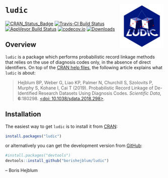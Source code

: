 
<!-- README.md is generated from README.Rmd. Please edit that file -->

# `ludic` <a><img src='man/figures/logo.svg' align="right" height="139" /></a>

[![CRAN\_Status\_Badge](http://www.r-pkg.org/badges/version/ludic)](https://cran.r-project.org/package=ludic)
[![Travis-CI Build
Status](https://travis-ci.org/borishejblum/ludic.svg?branch=master)](https://travis-ci.org/borishejblum/ludic)
[![AppVeyor Build
Status](https://ci.appveyor.com/api/projects/status/github/borishejblum/ludic?branch=master&svg=true)](https://ci.appveyor.com/project/borishejblum/ludic)
[![codecov.io](https://codecov.io/github/borishejblum/ludic/coverage.svg?branch=master)](https://codecov.io/github/borishejblum/ludic?branch=master)
[![Downloads](https://cranlogs.r-pkg.org/badges/ludic?color=blue)](https://www.r-pkg.org/pkg/ludic)

## Overview

`ludic` is a package which performs probabilistic record linkage methods
that relies on the use of diagnosis codes only, in the absence of direct
identifiers. On top of the [CRAN help
files](https://cran.r-project.org/package=ludic), the following article
explains what `ludic` is about:

> Hejblum BP, Weber G, Liao KP, Palmer N, Churchill S, Szolovits P,
> Murphy S, Kohane I, Cai T (2019). Probabilistic Record Linkage of
> De-Identified Research Datasets Using Diagnosis Codes. *Scientific
> Data*, **6**:180298.
> [\<doi: 10.1038/sdata.2018.298\>](https://doi.org/10.1038/sdata.2018.298).

## Installation

The easiest way to get `ludic` is to install it from
[CRAN](https://cran.r-project.org/package=ludic):

``` r
install.packages("ludic")
```

or alternatively you can get the development version from
[GitHub](https://github.com/borishejblum/ludic):

``` r
#install.packages("devtools")
devtools::install_github("borishejblum/ludic")
```

– Boris Hejblum
